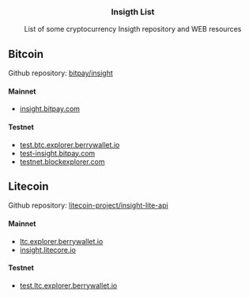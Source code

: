 <center>
  <h3>Insigth List</h3>
  <p>List of some cryptocurrency Insigth repository and WEB resources</p>
</center>

    
## Bitcoin
Github repository: [bitpay/insight](https://github.com/bitpay/insight)

#### Mainnet
* [insight.bitpay.com](https://insight.bitpay.com)

#### Testnet
* [test.btc.explorer.berrywallet.io](https://test.btc.explorer.berrywallet.io)
* [test-insight.bitpay.com](https://test-insight.bitpay.com)
* [testnet.blockexplorer.com](https://testnet.blockexplorer.com)


## Litecoin
Github repository: [litecoin-project/insight-lite-api](https://github.com/litecoin-project/insight-lite-api)

#### Mainnet
 * [ltc.explorer.berrywallet.io](https://ltc.explorer.berrywallet.io)
 * [insight.litecore.io](https://insight.litecore.io)
 
 #### Testnet
 * [test.ltc.explorer.berrywallet.io](https://test.ltc.explorer.berrywallet.io)

